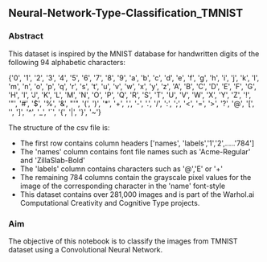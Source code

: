 ## Neural-Network-Type-Classification_TMNIST

### Abstract

This dataset is inspired by the MNIST database for handwritten digits of the following 94 alphabetic characters:

{'0', '1', '2', '3', '4', '5', '6', '7', '8', '9', 'a', 'b', 'c', 'd', 'e', 'f', 'g', 'h', 'i', 'j', 'k', 'l', 'm', 'n', 'o', 'p', 'q', 'r', 's', 't', 'u', 'v', 'w', 'x', 'y', 'z', 'A', 'B', 'C', 'D', 'E', 'F', 'G', 'H', 'I', 'J', 'K', 'L', 'M', 'N', 'O', 'P', 'Q', 'R', 'S', 'T', 'U', 'V', 'W', 'X', 'Y', 'Z', '!', '"', '#', '$', '%', '&', "'", '(', ')', '*', '+', ',', '-', '.', '/', ':', ';', '<', '=', '>', '?', '@', '[', '', ']', '^', '_', '`', '{', '|', '}', '~'}

The structure of the csv file is:

- The first row contains column headers ['names', 'labels','1','2',…..'784']
- The 'names' column contains font file names such as 'Acme-Regular' and 'ZillaSlab-Bold'
- The 'labels' column contains characters such as '@','E' or '+'
- The remaining 784 columns contain the grayscale pixel values for the image of the corresponding character in the 'name' font-style
- This dataset contains over 281,000 images and is part of the Warhol.ai Computational Creativity and Cognitive Type projects.

### Aim

The objective of this notebook is to classify the images from TMNIST dataset using a Convolutional Neural Network.
